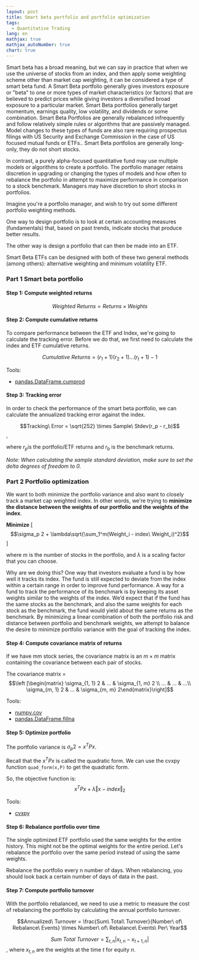```yaml
---
layout: post
title: Smart beta portfolio and portfolio optimization
tags: 
  - Quantitative Trading
lang: en
mathjax: true
mathjax_autoNumber: true
chart: true
---
```

Smart beta has a broad meaning, but we can say in practice that when we use the universe of stocks from an index, and then apply some weighting scheme other than market cap weighting, it can be considered a type of smart beta fund. A Smart Beta portfolio generally gives investors exposure or "beta" to one or more types of market characteristics (or factors) that are believed to predict prices while giving investors a diversified broad exposure to a particular market. Smart Beta portfolios generally target momentum, earnings quality, low volatility, and dividends or some combination. Smart Beta Portfolios are generally rebalanced infrequently and follow relatively simple rules or algorithms that are passively managed. Model changes to these types of funds are also rare requiring prospectus filings with US Security and Exchange Commission in the case of US focused mutual funds or ETFs.. Smart Beta portfolios are generally long-only, they do not short stocks.

In contrast, a purely alpha-focused quantitative fund may use multiple models or algorithms to create a portfolio. The portfolio manager retains discretion in upgrading or changing the types of models and how often to rebalance the portfolio in attempt to maximize performance in comparison to a stock benchmark. Managers may have discretion to short stocks in portfolios.

Imagine you're a portfolio manager, and wish to try out some different portfolio weighting methods.

One way to design portfolio is to look at certain accounting measures (fundamentals) that, based on past trends, indicate stocks that produce better results.

The other way is design a portfolio that can then be made into an ETF. 

Smart Beta ETFs can be designed with both of these two general methods (among others): alternative weighting and minimum volatility ETF.

### **Part 1 Smart beta portfolio**

#### **Step 1: Compute weighted returns**

$$Weighted\ Returns = Returns \times Weights$$

#### **Step 2: Compute cumulative returns**

To compare performance between the ETF and Index, we're going to calculate the tracking error. Before we do that, we first need to calculate the index and ETF cumulative returns.

$$Cumulative\ Returns = (r_1 + 1)(r_2 + 1)...(r_t + 1) - 1$$

Tools:

- [pandas.DataFrame.cumprod](https://pandas.pydata.org/pandas-docs/stable/generated/pandas.DataFrame.cumprod.html)

#### **Step 3: Tracking error**

In order to check the performance of the smart beta portfolio, we can calculate the annualized tracking error against the index.

$$Tracking\ Error = \sqrt{252} \times Sample\ Stdev(r_p - r_b)$$,

where $r_p$is the portfolio/ETF returns and $r_b$ is the benchmark returns.

*Note: When calculating the sample standard deviation, make sure to set the delta degrees of freedom to 0.*

### **Part 2 Portfolio optimization**

We want to both minimize the portfolio variance and also want to closely track a market cap weighted index. In other words, we're trying to **minimize the distance between the weights of our portfolio and the weights of the index**.

**Minimize** [$$\sigma_p 2 + \lambda\sqrt{\sum_1^m(Weight_i - index\ Weight_i)^2}$$]

where $m$ is the number of stocks in the portfolio, and $\lambda$ is a scaling factor that you can choose.

Why are we doing this? One way that investors evaluate a fund is by how well it tracks its index. The fund is still expected to deviate from the index within a certain range in order to improve fund performance. A way for a fund to track the performance of its benchmark is by keeping its asset weights similar to the weights of the index. We’d expect that if the fund has the same stocks as the benchmark, and also the same weights for each stock as the benchmark, the fund would yield about the same returns as the benchmark. By minimizing a linear combination of both the portfolio risk and distance between portfolio and benchmark weights, we attempt to balance the desire to minimize portfolio variance with the goal of tracking the index.

#### **Step 4: Compute covariance matrix of returns**

If we have mm stock series, the covariance matrix is an $m \times m$ matrix containing the covariance between each pair of stocks.

The covariance matrix = $$\left [\begin{matrix} \sigma_{1, 1} 2 & ... & \sigma_{1, m} 2 \\ ...  & ... & ...\\ \sigma_{m, 1} 2 & ... & \sigma_{m, m} 2\end{matrix}\right]$$

Tools:

- [numpy.cov](https://docs.scipy.org/doc/numpy/reference/generated/numpy.cov.html)
- [pandas.DataFrame.fillna](https://pandas.pydata.org/pandas-docs/stable/generated/pandas.DataFrame.fillna.html)

#### **Step 5: Optimize portfolio**

The portfolio variance is $\sigma_p 2 = x^TPx$.

Recall that the $x^TPx$ is called the quadratic form. We can use the cvxpy function `quad_form(x,P)` to get the quadratic form.

So, the objective function is: $$x^TPx + \lambda\Vert{x - index}\Vert_2$$

Tools:

- [cvxpy](http://www.cvxpy.org/)

#### **Step 6: Rebalance portfolio over time**

The single optimized ETF portfolio used the same weights for the entire history. This might not be the optimal weights for the entire period. Let's rebalance the portfolio over the same period instead of using the same weights.

Rebalance the portfolio every n number of days. When rebalancing, you should look back a certain number of days of data in the past.

#### **Step 7: Compute portfolio turnover**

With the portfolio rebalanced, we need to use a metric to measure the cost of rebalancing the portfolio by calculating the annual portfolio turnover.

$$Annualized\ Turnover = \frac{Sum\ Total\ Turnover}{Number\ of\ Rebalance\ Events} \times Number\ of\ Rebalance\ Events\ Per\ Year$$

$$Sum\ Total\ Turnover = \sum_{t, n}|x_{t, n} - x_{t+1, n}|$$, where $x_{t, n}$ are the weights at the time $t$ for equity $n$.
